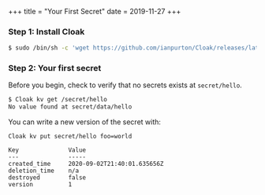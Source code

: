 +++
title = "Your First Secret"
date = 2019-11-27
+++

### Step 1: Install Cloak

```bash
$ sudo /bin/sh -c 'wget https://github.com/ianpurton/Cloak/releases/latest/download/cli -O /usr/local/bin/Cloak && chmod +x /usr/local/bin/Cloak'
```

### Step 2: Your first secret

Before you begin, check to verify that no secrets exists at `secret/hello`.

```bash
$ Cloak kv get /secret/hello
No value found at secret/data/hello
```

You can write a new version of the secret with:

```bash$ 
Cloak kv put secret/hello foo=world

Key              Value
---              -----
created_time     2020-09-02T21:40:01.635656Z
deletion_time    n/a
destroyed        false
version          1
```



